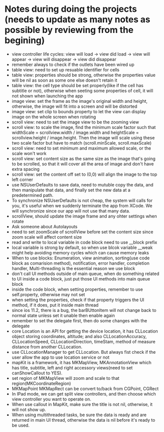 # Notes during doing the projects (needs to update as many notes as possible by reviewing from the begining)

- view controller life cycles: view will load -> view did load -> view will appear -> view will disappear -> view did disappear
- remember always to check if the outlets have been wired up
- table view: need to set up resuable identifier for cells
- table view: properties should be strong, otherwise the properties value will be nil as soon as some one else doesn't retain it
- table view: the cell type should be set properly(like if the cell has subtitle or not), otherwise when seeting some properties of cell, it will not shown when launching the app
- image view: set the frame as the image's original width and height, otherwise, the image will fit into a screen and will be distorted
- image view: set clip to bounds property to let the view can display image on the whole screen when rotating
- scroll view: need to set the image view to be the zooming view
- scroll view: to scale the image, find the minimum scale factor such that widthScale = scrollview.width / image.width and heightScale = scrollview.height / image.height. Then the image will scale using these two scale factor but have to match (scroll.minScale, scroll.maxScale)
- scroll view: need to set minimum and maximum allowed scale, or the scale won't work
- scroll view: set content size as the same size as the image that's going to be scrolled, so that it will cover all the area of image and don't have extra spacing
- scroll view: set the content off set to (0,0) will align the image to the top left corner
- use NSUserDefaults to save data, need to mutuble copy the data, and then manipulate that data, and finally set the new data at a predetermined path.
- To synchronize NSUserDefaults is not cheap, the system will calls for you, it's useful when we suddenly terminate the app from XCode. We will synchronize since our app will not use that many data.
- scrollView, should update the image frame and any ohter settings when rotate
- Ask someone about Autolayouts 
- need to set zoomScale of scrollView before set the content size since zoom scale will affect content size
- read and write to local variable in code block need to use \_\_block prefix
- local variable is strong by default, so when use blcok variable \_\_weak might help avoiding memory cycles which can cause memory leaks
- When to use blocks: Enumeration, view animation, sorting(use code block as comarision method), notification, error handler, completion handler, Multi-threading is the essential reason we use block
- don't call UI methods outside of main queue, when do something related to UI inside a code block, just put those UI methods into main queue block
- inside the code block, when setting properties, remember to use self.property, otherwise may not set
- when setting the properties, check if that property triggers the UI method, if it does, put it inside main thread
- since ios 11.2, there is a bug, the barBUttonItem will not change back to normal state unless set it unable then enable again
- remember to set the delegate first, then do some changes with the delegate
- core Location is an API for getting the device location, it has CLLocation object storing coordinates, altitude; and also CLLocationAccuracy, CLLocationSpeed, CLLocationDirection, timeStam, method of measure distance from another CLLocation.
- use CLLocationManager to get CLLocation. But always fist check if the user allow the app to use location service or not
- mapKit is a framework, it has MKMapView, MKAnnotationView which has title, subtitle, left and right accessory views(need to set canShowCallout to YES).
- set region of MKMapView will zoom and scale to that region(MKCoordinateRegion)
- MKMapPoint MKMapRect can be convert to/back from CGPoint, CGRect
- In IPad mode, we can get split view controllers, and then choose which view controller you want to operate on.
- When use callout in MapKit, make sure the title is not nil, otherwise, it will not show up.
- When using multithreaded tasks, be sure the data is ready and are returned in main UI thread, otherwise the data is nil before it's ready to be used.
